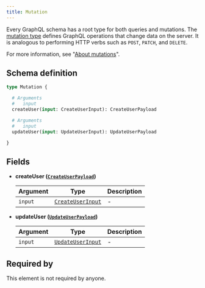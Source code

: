 ```yaml
---
title: Mutation
---
```


Every GraphQL schema has a root type for both queries and mutations. The [mutation type](https://facebook.github.io/graphql/draft/#sec-Type-System) defines GraphQL operations that change data on the server. It is analogous to performing HTTP verbs such as `POST`, `PATCH`, and `DELETE`.

For more information, see "[About mutations](guides/graphql/using.md#about-mutations)".


## Schema definition
```graphql
type Mutation {

  # Arguments
  #   input
  createUser(input: CreateUserInput): CreateUserPayload

  # Arguments
  #   input
  updateUser(input: UpdateUserInput): UpdateUserPayload

}
```

## Fields

* **createUser ([`CreateUserPayload`](graphql/schema/createuserpayload.md))**

  Argument | Type | Description
  -------- | ---- | -----------
  `input` | [`CreateUserInput`](graphql/schema/createuserinput.md) | -

* **updateUser ([`UpdateUserPayload`](graphql/schema/updateuserpayload.md))**

  Argument | Type | Description
  -------- | ---- | -----------
  `input` | [`UpdateUserInput`](graphql/schema/updateuserinput.md) | -


## Required by
This element is not required by anyone.
